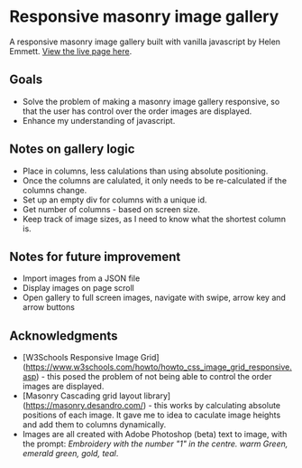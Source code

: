 # Responsive masonry image gallery
A responsive masonry image gallery built with vanilla javascript by Helen Emmett. [View the live page here](https://helenemmett.github.io/helen-masonry-image-gallery/).

## Goals

- Solve the problem of making a masonry image gallery responsive, so that the user has control over the order images are displayed.
- Enhance my understanding of javascript.

## Notes on gallery logic

- Place in columns, less calulations than using absolute positioning.
- Once the columns are calulated, it only needs to be re-calculated if the columns change.
- Set up an empty div for columns with a unique id.
- Get number of columns - based on screen size.
- Keep track of image sizes, as I need to know what the shortest column is.


## Notes for future improvement

- Import images from a JSON file
- Display images on page scroll
- Open gallery to full screen images, navigate with swipe, arrow key and arrow buttons

## Acknowledgments

- [W3Schools Responsive Image Grid] (https://www.w3schools.com/howto/howto_css_image_grid_responsive.asp) - this posed the problem of not being able to control the order images are displayed.
- [Masonry Cascading grid layout library] (https://masonry.desandro.com/) - this works by calculating absolute positions of each image. It gave me to idea to caculate image heights and add them to columns dynamically.
- Images are all created with Adobe Photoshop (beta) text to image, with the prompt: *Embroidery with the number "1" in the centre. warm Green, emerald green, gold, teal*.